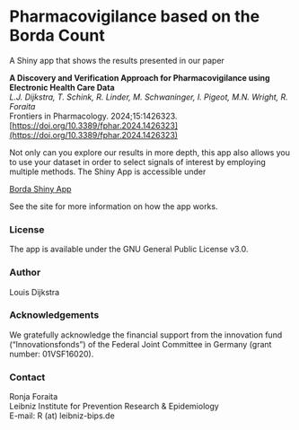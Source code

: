 # Pharmacovigilance based on the Borda Count

A Shiny app that shows the results presented in our paper 

**A Discovery and Verification Approach for Pharmacovigilance using Electronic Health Care Data**    
*L.J. Dijkstra, T. Schink, R. Linder, M. Schwaninger, I. Pigeot, M.N. Wright, R. Foraita*     
Frontiers in Pharmacology. 2024;15:1426323.
[https://doi.org/10.3389/fphar.2024.1426323](https://doi.org/10.3389/fphar.2024.1426323)

Not only can you explore our results in more depth, this app also allows you to use your dataset in order to select signals of interest by employing multiple methods. The Shiny App is accessible under 

[Borda Shiny App](https://borda.bips.eu)

See the site for more information on how the app works. 

### License 

The app is available under the GNU General Public License v3.0.


### Author

Louis Dijkstra


### Acknowledgements

We gratefully acknowledge the financial support from the innovation fund (“Innovationsfonds”) of the Federal Joint Committee in Germany (grant number: 01VSF16020).


### Contact

Ronja Foraita  
Leibniz Institute for Prevention Research & Epidemiology   
E-mail: R (at) leibniz-bips.de



